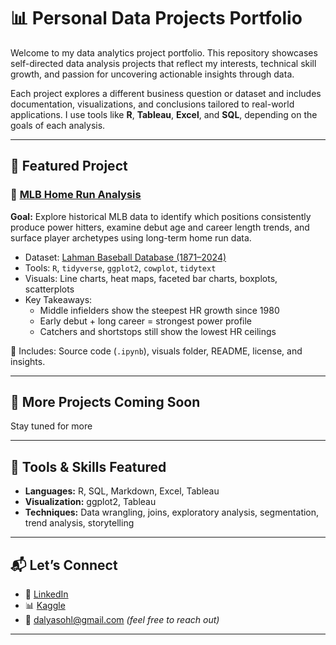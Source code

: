 # 📊 Personal Data Projects Portfolio

Welcome to my data analytics project portfolio. This repository showcases self-directed data analysis projects that reflect my interests, technical skill growth, and passion for uncovering actionable insights through data.

Each project explores a different business question or dataset and includes documentation, visualizations, and conclusions tailored to real-world applications. I use tools like **R**, **Tableau**, **Excel**, and **SQL**, depending on the goals of each analysis.

---

## 📁 Featured Project

### 🔹 [MLB Home Run Analysis](./MLB_Home_Run_Analysis)

**Goal:** Explore historical MLB data to identify which positions consistently produce power hitters, examine debut age and career length trends, and surface player archetypes using long-term home run data.

- Dataset: [Lahman Baseball Database (1871–2024)](https://www.seanlahman.com/baseball-archive/statistics/)
- Tools: `R`, `tidyverse`, `ggplot2`, `cowplot`, `tidytext`
- Visuals: Line charts, heat maps, faceted bar charts, boxplots, scatterplots
- Key Takeaways:
  - Middle infielders show the steepest HR growth since 1980
  - Early debut + long career = strongest power profile
  - Catchers and shortstops still show the lowest HR ceilings

📂 Includes: Source code (`.ipynb`), visuals folder, README, license, and insights.

---

## 🚧 More Projects Coming Soon

Stay tuned for more

---

## 🔧 Tools & Skills Featured

- **Languages:** R, SQL, Markdown, Excel, Tableau
- **Visualization:** ggplot2, Tableau
- **Techniques:** Data wrangling, joins, exploratory analysis, segmentation, trend analysis, storytelling

---

## 📬 Let’s Connect

- 📎 [LinkedIn](https://www.linkedin.com/in/dalyasohl/)
- 📊 [Kaggle](https://www.kaggle.com/dalyas)
- 📧 dalyasohl@gmail.com *(feel free to reach out)*

---
